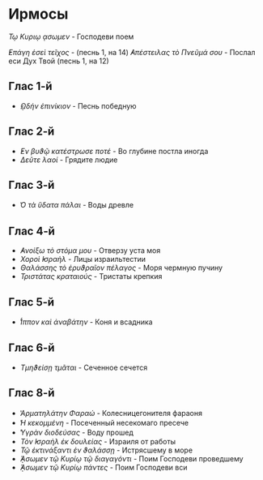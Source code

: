 
# Ирмосы

*Τῳ Κυριῳ ᾳσωμεν* - Господеви поем

*̓Επάγη ἑσεὶ τεῖχος* - (песнь 1, на 14) 
*̓Απέστειλας τὸ Πνεῦμά σου* - Послал еси Дух Твой (песнь 1, на 12) 


## Глас 1-й

- *̓ῼδήν ἐπινίκιον* - Песнь победную

## Глас 2-й

- *̓Εν βυϑῷ κατέστρωσε ποτέ* - Во глубине постла иногда
- *Δεῦτε λαοί* - Грядите людие

## Глас 3-й

- *̔Ο τὰ ὕδατα πάλαι* - Воды древле

## Глас 4-й

- *̓Ανοίξω τὸ στόμα μου* - Отверзу уста моя
- *Χοροὶ ̓Ισραὴλ* - Лицы израильтестии
- *Θαλάσσης τὸ ἐρυϑραῖον πέλαγος* - Моря чермную пучину 
- *Τριστάτας κραταιούς* - Тристаты крепкия

## Глас 5-й

- *̔́Ιππον καὶ ἀναβάτην* - Коня и всадника

## Глас 6-й

- *Τμηϑείσῃ τμᾶται* - Сеченное сечется

## Глас 8-й

- *̔Αρματηλάτην Φαραώ* - Колесницегонителя фараоня
- *̔Η κεκομμένη* - Посеченный несекомаго пресече
- *̔Υγρὰν διοδεύσας* - Воду прошед
- *Τὸν ̓Ισραὴλ ἐκ δουλείας* - Израиля от работы
- *Τῷ ἐκτινάξαντι ἐν ϑαλάσσῃ* - Истрясшему в море
- *̓́ᾼσωμεν τῷ Κυρίῳ τῷ διαγαγόντι* - Поим Господеви проведшему
- *̓́ᾼσωμεν τῷ Κυρίῳ πάντες* - Поим Господеви вси
